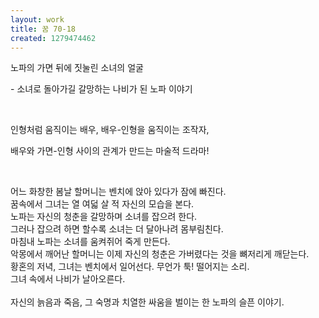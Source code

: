 ```yaml
---
layout: work
title: 꿈 70-18
created: 1279474462
---
```

<p>노파의 가면 뒤에 짓눌린 소녀의 얼굴</p>
<p>-  소녀로 돌아가길 갈망하는 나비가 된 노파 이야기</p>
<p>&nbsp;</p>
<p>인형처럼 움직이는 배우, 배우-인형을 움직이는 조작자,</p>
<p>배우와 가면-인형 사이의 관계가 만드는 마술적 드라마!</p>
<p>&nbsp;</p>
<p>어느 화창한 봄날 할머니는 벤치에 앉아 있다가 잠에 빠진다.<br>꿈속에서 그녀는 열 여덟 살 적 자신의 모습을 본다.<br>노파는 자신의 청춘을 갈망하며 소녀를 잡으려 한다.<br>그러나 잡으려 하면 할수록 소녀는 더 달아나려 몸부림친다.<br>마침내 노파는 소녀를 움켜쥐어 죽게 만든다.<br>악몽에서 깨어난 할머니는 이제 자신의 청춘은 가버렸다는 것을 뼈저리게 깨닫는다.<br>황혼의 저녁, 그녀는 벤치에서 일어선다. 무언가 툭! 떨어지는 소리.<br>그녀 속에서 나비가 날아오른다.<br><br>자신의 늙음과 죽음, 그 숙명과 치열한 싸움을 벌이는 한 노파의 슬픈 이야기.<br><br></p>
